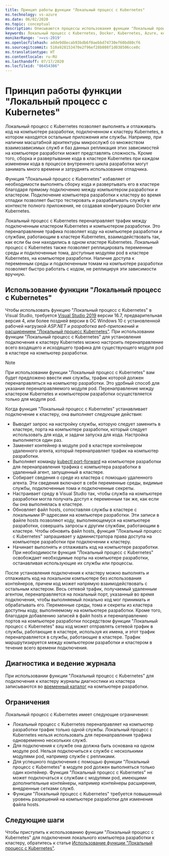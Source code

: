 ```yaml
---
title: Принцип работы функции "Локальный процесс с Kubernetes"
ms.technology: vs-azure
ms.date: 06/02/2020
ms.topic: conceptual
description: Описываются процессы использования функции "Локальный процесс с Kubernetes" для подключения компьютера разработчика к кластеру Kubernetes.
keywords: Локальный процесс с Kubernetes, Docker, Kubernetes, Azure, контейнеры
monikerRange: '>=vs-2019'
ms.openlocfilehash: adde9d8ecab93bdb6f0aebbd74730ef60bd80cf6
ms.sourcegitcommit: 510a928153470e2f96ef28b808f1d038506cce0c
ms.translationtype: HT
ms.contentlocale: ru-RU
ms.lasthandoff: 07/17/2020
ms.locfileid: "86454386"
---
```

# <a name="how-local-process-with-kubernetes-works"></a>Принцип работы функции "Локальный процесс с Kubernetes"

Локальный процесс с Kubernetes позволяет выполнять и отлаживать код на компьютере разработки, подключенном к кластеру Kubernetes, в котором находятся остальные приложения или службы. Например, при наличии масштабной архитектуры микрослужб со множеством взаимозависимых служб и баз данных репликация этих зависимостей на компьютере разработки может представлять сложность. Кроме того, сборка и развертывание кода в кластере Kubernetes при каждом изменении кода в процессе внутреннего цикла разработки могут занимать много времени и затруднять использование отладчика.

Функция "Локальный процесс с Kubernetes" избавляет от необходимости выполнять сборку кода и развертывать его в кластере благодаря прямому подключению между компьютером разработки и кластером. Подключение компьютера разработки к кластеру во время отладки позволяет быстро тестировать и разрабатывать службу в контексте полного приложения, не создавая конфигурацию Docker или Kubernetes.

Локальный процесс с Kubernetes перенаправляет трафик между подключенным кластером Kubernetes и компьютером разработки. Это перенаправление трафика позволяет коду на компьютере разработки и службам, работающим в кластере Kubernetes, взаимодействовать так, как если бы они находились в одном кластере Kubernetes. Локальный процесс с Kubernetes также позволяет реплицировать переменные среды и подключенные тома, доступные модулям pod в кластере Kubernetes, на компьютере разработки. Наличие доступа к переменным среды и подключенным томам на компьютере разработки позволяет быстро работать с кодом, не реплицируя эти зависимости вручную.

## <a name="using-local-process-with-kubernetes"></a>Использование функции "Локальный процесс с Kubernetes"

Чтобы использовать функцию "Локальный процесс с Kubernetes" в Visual Studio, требуется [Visual Studio 2019][visual-studio] версии 16.7, предварительная версия 4, или более поздней версии в ОС Windows 10 с установленной рабочей нагрузкой *ASP.NET и разработка веб-приложений* и [расширением "Локальный процесс Kubernetes"][lpk-extension]. При использовании функции "Локальный процесс с Kubernetes" для установления подключения к кластеру Kubernetes можно настроить перенаправление всего входящего и исходящего трафика для существующего модуля pod в кластере на компьютер разработки.

> [!NOTE]
> При использовании функции "Локальный процесс с Kubernetes" вам будет предложено ввести имя службы, трафик которой должен перенаправляться на компьютер разработки. Это удобный способ для указания перенаправляемого модуля pod. Перенаправление между кластером Kubernetes и компьютером разработки осуществляется только для модуля pod.

Когда функция "Локальный процесс с Kubernetes" устанавливает подключение к кластеру, она выполняет следующие действия:

* Выводит запрос на настройку службы, которую следует заменить в кластере, порта на компьютере разработки, который следует использовать для кода, и задачи запуска для кода. Настройка выполняется один раз.
* Заменяет контейнер в модуле pod в кластере контейнером удаленного агента, который перенаправляет трафик на компьютер разработки.
* Выполняет команду [kubectl port-forward][kubectl-port-forward] на компьютере разработки для перенаправления трафика с компьютера разработки в удаленный агент, запущенный в кластере.
* Собирает сведения о среде из кластера с помощью удаленного агента. Эти сведения включают в себя переменные среды, видимые службы, подключенные тома и подключенные секреты.
* Настраивает среду в Visual Studio так, чтобы служба на компьютере разработки могла получать доступ к переменным так же, как если бы она выполнялась в кластере.  
* Обновляет файл hosts, сопоставляя службы в кластере с локальными IP-адресами на компьютере разработки. Эти записи в файле hosts позволяют коду, выполняющемуся на компьютере разработки, совершать запросы к другим службам, работающим в кластере. Чтобы обновить файл hosts, функция "Локальный процесс с Kubernetes" запрашивает у администратора права доступа на компьютере разработки при подключении к кластеру.
* Начинает выполнять и отлаживать код на компьютере разработки. При необходимости функция "Локальный процесс с Kubernetes" освобождает необходимые порты на компьютере разработки, останавливая использующие их службы или процессы.

После установления подключения к кластеру можно выполнять и отлаживать код на локальном компьютере без использования контейнеров, причем код может напрямую взаимодействовать с остальным кластером. Весь сетевой трафик, получаемый удаленным агентом, перенаправляется на локальный порт, указанный во время подключения, чтобы выполняемый локально код мог принимать и обрабатывать его. Переменные среды, тома и секреты из кластера доступны коду, выполняемому на компьютере разработки. Кроме того, благодаря добавлению записей в файл hosts и перенаправлению портов на компьютере разработки посредством функции "Локальный процесс с Kubernetes" ваш код может отправлять сетевой трафик в службы, работающие в кластере, используя их имена, и этот трафик перенаправляется в службы, работающие в кластере. Трафик маршрутизируется между компьютером разработки и кластером в течение всего времени подключения.

## <a name="diagnostics-and-logging"></a>Диагностика и ведение журнала

При использовании функции "Локальный процесс с Kubernetes" для подключения к кластеру журналы диагностики из кластера записываются во [временный каталог][azds-tmp-dir] на компьютере разработки.

## <a name="limitations"></a>Ограничения

Локальный процесс с Kubernetes имеет следующие ограничения:

* Локальный процесс с Kubernetes перенаправляет на компьютер разработки трафик только одной службы. Локальный процесс с Kubernetes нельзя использовать для перенаправления трафика одновременно нескольких служб.
* Для подключения к службе она должна быть основана на одном модуле pod. Нельзя подключиться к службе с несколькими модулями pod, например службе с репликами.
* Для успешного подключения с помощью функции "Локальный процесс с Kubernetes" в модуле pod должен выполняться только один контейнер. Функция "Локальный процесс с Kubernetes" не может подключаться к службам с модулями pod, имеющими дополнительные контейнеры, например контейнеры расширения, внедренные сетками служб.
* Функции "Локальный процесс с Kubernetes" требуется повышенный уровень разрешений на компьютере разработки для изменения файла hosts.

## <a name="next-steps"></a>Следующие шаги

Чтобы приступить к использованию функции "Локальный процесс с Kubernetes" для подключения локального компьютера разработки к кластеру, обратитесь к статье [Использование функции "Локальный процесс с Kubernetes"](local-process-kubernetes.md).

[azds-cli]: /azure/dev-spaces/how-to/install-dev-spaces#install-the-client-side-tools
[azds-tmp-dir]: /azure/dev-spaces/troubleshooting#before-you-begin
[azure-cli]: /cli/azure/install-azure-cli?view=azure-cli-latest
[local-process-kubernetes-vs]: local-process-kubernetes.md
[kubectl-port-forward]: https://kubernetes.io/docs/reference/generated/kubectl/kubectl-commands#port-forward
[visual-studio]: https://visualstudio.microsoft.com/downloads/
[lpk-extension]: https://marketplace.visualstudio.com/items?itemName=ms-azuretools.mindaro